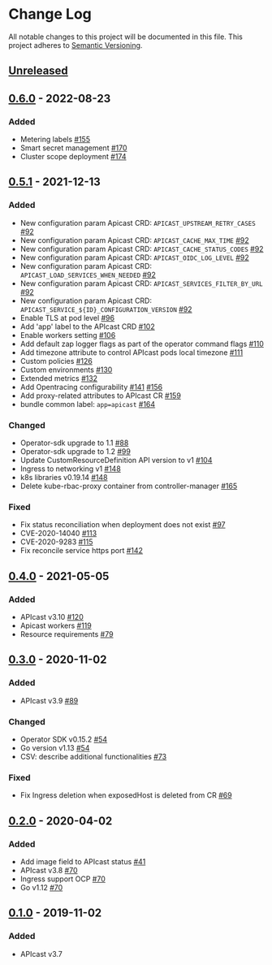 # Change Log
All notable changes to this project will be documented in this file.
This project adheres to [Semantic Versioning](http://semver.org/).

## [Unreleased]

## [0.6.0] - 2022-08-23

### Added

* Metering labels [#155](https://github.com/3scale/apicast-operator/pull/155)
* Smart secret management [#170](https://github.com/3scale/apicast-operator/pull/170)
* Cluster scope deployment [#174](https://github.com/3scale/apicast-operator/pull/174)

## [0.5.1] - 2021-12-13

### Added

* New configuration param Apicast CRD: `APICAST_UPSTREAM_RETRY_CASES` [#92](https://github.com/3scale/apicast-operator/pull/92)
* New configuration param Apicast CRD: `APICAST_CACHE_MAX_TIME` [#92](https://github.com/3scale/apicast-operator/pull/92)
* New configuration param Apicast CRD: `APICAST_CACHE_STATUS_CODES` [#92](https://github.com/3scale/apicast-operator/pull/92)
* New configuration param Apicast CRD: `APICAST_OIDC_LOG_LEVEL` [#92](https://github.com/3scale/apicast-operator/pull/92)
* New configuration param Apicast CRD: `APICAST_LOAD_SERVICES_WHEN_NEEDED` [#92](https://github.com/3scale/apicast-operator/pull/92)
* New configuration param Apicast CRD: `APICAST_SERVICES_FILTER_BY_URL` [#92](https://github.com/3scale/apicast-operator/pull/92)
* New configuration param Apicast CRD: `APICAST_SERVICE_${ID}_CONFIGURATION_VERSION` [#92](https://github.com/3scale/apicast-operator/pull/92)
* Enable TLS at pod level [#96](https://github.com/3scale/apicast-operator/pull/96)
* Add 'app' label to the APIcast CRD [#102](https://github.com/3scale/apicast-operator/pull/102)
* Enable workers setting [#106](https://github.com/3scale/apicast-operator/pull/106)
* Add default zap logger flags as part of the operator command flags [#110](https://github.com/3scale/apicast-operator/pull/110)
* Add timezone attribute to control APIcast pods local timezone [#111](https://github.com/3scale/apicast-operator/pull/111)
* Custom policies [#126](https://github.com/3scale/apicast-operator/pull/126)
* Custom environments [#130](https://github.com/3scale/apicast-operator/pull/130)
* Extended metrics [#132](https://github.com/3scale/apicast-operator/pull/132)
* Add Opentracing configurability [#141](https://github.com/3scale/apicast-operator/pull/141) [#156](https://github.com/3scale/apicast-operator/pull/156)
* Add proxy-related attributes to APIcast CR [#159](https://github.com/3scale/apicast-operator/pull/159)
* bundle common label: `app=apicast` [#164](https://github.com/3scale/apicast-operator/pull/164)

### Changed

* Operator-sdk upgrade to 1.1 [#88](https://github.com/3scale/apicast-operator/pull/88)
* Operator-sdk upgrade to 1.2 [#99](https://github.com/3scale/apicast-operator/pull/99)
* Update CustomResourceDefinition API version to v1 [#104](https://github.com/3scale/apicast-operator/pull/104)
* Ingress to networking v1 [#148](https://github.com/3scale/apicast-operator/pull/148)
* k8s libraries v0.19.14 [#148](https://github.com/3scale/apicast-operator/pull/148)
* Delete kube-rbac-proxy container from controller-manager [#165](https://github.com/3scale/apicast-operator/pull/165)

### Fixed

* Fix status reconciliation when deployment does not exist [#97](https://github.com/3scale/apicast-operator/pull/97)
* CVE-2020-14040 [#113](https://github.com/3scale/apicast-operator/pull/113)
* CVE-2020-9283 [#115](https://github.com/3scale/apicast-operator/pull/115)
* Fix reconcile service https port [#142](https://github.com/3scale/apicast-operator/pull/142)

## [0.4.0] - 2021-05-05

### Added
- APIcast v3.10 [#120](https://github.com/3scale/apicast-operator/pull/120)
- Apicast workers [#119](https://github.com/3scale/apicast-operator/pull/119)
- Resource requirements [#79](https://github.com/3scale/apicast-operator/pull/79)

## [0.3.0] - 2020-11-02

### Added
- APIcast v3.9 [#89](https://github.com/3scale/apicast-operator/pull/89)

### Changed
- Operator SDK v0.15.2 [#54](https://github.com/3scale/apicast-operator/pull/54)
- Go version v1.13 [#54](https://github.com/3scale/apicast-operator/pull/54)
- CSV: describe additional functionalities [#73](https://github.com/3scale/apicast-operator/pull/73)

### Fixed
- Fix Ingress deletion when exposedHost is deleted from CR [#69](https://github.com/3scale/apicast-operator/pull/69)

## [0.2.0] - 2020-04-02

### Added
- Add image field to APIcast status [#41](https://github.com/3scale/apicast-operator/pull/41)
- APIcast v3.8 [#70](https://github.com/3scale/apicast-operator/pull/70)
- Ingress support OCP [#70](https://github.com/3scale/apicast-operator/pull/70)
- Go v1.12 [#70](https://github.com/3scale/apicast-operator/pull/70)

## [0.1.0] - 2019-11-02

### Added
- APIcast v3.7

[Unreleased]: https://github.com/3scale/apicast-operator/compare/v0.6.0...HEAD
[0.6.0]: https://github.com/3scale/apicast-operator/releases/tag/v0.6.0
[0.5.1]: https://github.com/3scale/apicast-operator/releases/tag/v0.5.1
[0.4.0]: https://github.com/3scale/apicast-operator/releases/tag/v0.4.0
[0.3.0]: https://github.com/3scale/apicast-operator/releases/tag/v0.3.0
[0.2.0]: https://github.com/3scale/apicast-operator/releases/tag/v0.2.0
[0.1.0]: https://github.com/3scale/apicast-operator/releases/tag/v0.1.0
